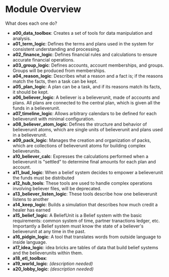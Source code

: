 # Module Overview

What does each one do?

- **a00_data_toolbox**: Creates a set of tools for data manipulation and analysis.
- **a01_term_logic**: Defines the terms and plans used in the system for consistent understanding and processing.
- **a02_finance_logic**: Defines financial rules and calculations to ensure accurate financial operations.
- **a03_group_logic**: Defines accounts, account memberships, and groups. Groups will be produced from memberships.
- **a04_reason_logic**: Describes what a reason and a fact is; if the reasons match the facts, then a task can be kept.
- **a05_plan_logic**: A plan can be a task, and if its reasons match its facts, it should be kept.
- **a06_believer_logic**: A believer is a believerunit, made of accounts and plans. All plans are connected to the central plan, which is given all the funds in a believerunit.
- **a07_timeline_logic**: Allows arbitrary calendars to be defined for each believerunit with minimal configuration.
- **a08_believer_atom_logic**: Defines the structure and behavior of believerunit atoms, which are single units of believerunit and plans used in a believerunit.
- **a09_pack_logic**: Manages the creation and organization of packs, which are collections of believerunit atoms for building complex believerunits.
- **a10_believer_calc**: Expresses the calculations performed when a believerunit is "settled" to determine final amounts for each plan and account.
- **a11_bud_logic**: When a belief system decides to empower a believerunit the funds must be distributed
- **a12_hub_tools**: These tools are used to handle complex operations involving believer files, will be deprecated.
- **a13_believer_listen_logic**: These tools describe how one believerunit listens to another
- **a14_keep_logic**: Builds a simulation that describes how much credit a healer has earned 
- **a15_belief_logic**: A BeliefUnit is a Belief system with the basic requirements: common system of time, partner tranactions ledger, etc. Importantly a Belief system must know the state of a believer's believerunit at any time in the past. 
- **a16_pidgin_logic**: A tool that translates words from outside language to inside language.  
- **a17_idea_logic**: idea bricks are tables of data that build belief systems and the believerunits within them.
- **a18_etl_toolbox**: 
- **a19_world_logic**: *(description needed)*
- **a20_lobby_logic**: *(description needed)*
